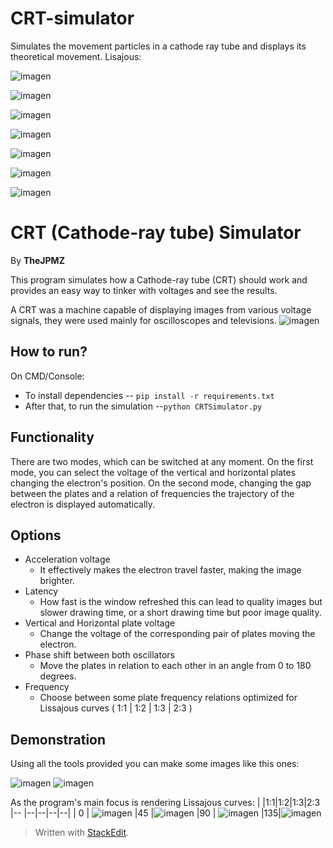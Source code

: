 # CRT-simulator
Simulates the movement particles in a cathode ray tube and displays its theoretical movement.
Lisajous:

![imagen](https://user-images.githubusercontent.com/64183934/137262036-cd78e342-70db-46d2-ac0d-38b864be256e.png)

![imagen](https://user-images.githubusercontent.com/64183934/137265998-5786ea3a-9e3f-4abd-98cc-063c3f62969b.png)

![imagen](https://user-images.githubusercontent.com/64183934/137266479-6fced334-ce3e-4b0f-a56a-afe100454cc7.png)

![imagen](https://user-images.githubusercontent.com/64183934/137267000-09098f10-6f65-46b0-a27e-3b06ca005d23.png)

![imagen](https://user-images.githubusercontent.com/64183934/137267242-b98d7139-481e-4a2a-8a2c-9e66a9db0756.png)

![imagen](https://user-images.githubusercontent.com/64183934/137267535-71971f36-7c75-4d5b-8e28-de833066e801.png)

![imagen](https://user-images.githubusercontent.com/64183934/136323288-cd387f82-202b-4da9-a7cc-35b6f3069230.png)
# CRT (Cathode-ray tube) Simulator
By **TheJPMZ**

This program simulates how a Cathode-ray tube (CRT) should work and provides an easy way to tinker with voltages and see the results. 

A CRT was a machine capable of displaying images from various voltage signals, they were used mainly for oscilloscopes and televisions.
![imagen](https://user-images.githubusercontent.com/64183934/137262036-cd78e342-70db-46d2-ac0d-38b864be256e.png)

## How to run?
On CMD/Console:
- To install dependencies
-- ```pip install -r requirements.txt```
- After that, to run the simulation
--```python CRTSimulator.py```


## Functionality
There are two modes, which can be switched at any moment.
On the first mode, you can select the voltage of the vertical and horizontal plates changing the electron's position. 
On the second mode, changing the gap between the plates and a relation of frequencies the trajectory of the electron is displayed automatically.

## Options
- Acceleration voltage 
	- It effectively makes the electron travel faster, making the image brighter.
- Latency
	- How fast is the window refreshed this can lead to quality images but slower drawing time, or a short drawing time but poor image quality.
- Vertical and Horizontal plate voltage
	- Change the voltage of the corresponding pair of plates moving the electron.
- Phase shift between both oscillators
	- Move the plates in relation to each other in an angle from 0 to 180 degrees.
- Frequency
	- Choose between some plate frequency relations optimized for Lissajous curves ( 1:1 | 1:2 | 1:3 | 2:3 )

## Demonstration

Using all the tools provided you can make some images like this ones:

![imagen](https://user-images.githubusercontent.com/64183934/137262036-cd78e342-70db-46d2-ac0d-38b864be256e.png)
![imagen](https://user-images.githubusercontent.com/64183934/137265998-5786ea3a-9e3f-4abd-98cc-063c3f62969b.png)

As the program's main focus is rendering Lissajous curves:
|   |1:1|1:2|1:3|2:3
|-- |--|--|--|--|
| 0 |  ![imagen](https://user-images.githubusercontent.com/64183934/137266479-6fced334-ce3e-4b0f-a56a-afe100454cc7.png)
|45 |![imagen](https://user-images.githubusercontent.com/64183934/137267000-09098f10-6f65-46b0-a27e-3b06ca005d23.png)
|90 |
![imagen](https://user-images.githubusercontent.com/64183934/137267242-b98d7139-481e-4a2a-8a2c-9e66a9db0756.png)
|135|![imagen](https://user-images.githubusercontent.com/64183934/137267535-71971f36-7c75-4d5b-8e28-de833066e801.png)




> Written with [StackEdit](https://stackedit.io/).
